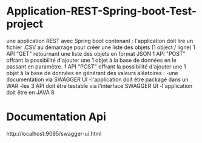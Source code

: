 # Application-REST-Spring-boot-Test-project

une application REST avec Spring boot contenant :
l'application doit lire un fichier .CSV au démarrage pour créer une liste des objets (1 object / ligne)
1 API "GET" retournant une liste des objets en format JSON
1 API "POST" offrant la possibilité d'ajouter une 1 objet à la base de données en le passant en paramètre.
1 API "POST" offrant la possibilité d'ajouter une 1 objet à la base de données en générant des valeurs aléatoires : 
    -une documentation via SWAGGER UI
    -l'application doit être packagé dans un WAR
    -les 3 API doit être testable via l'interface SWAGGER UI
    -l'application doit être en JAVA 8
# Documentation Api
http://localhost:9095/swagger-ui.html
